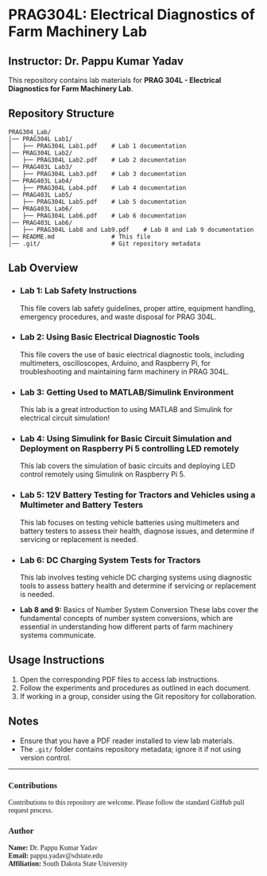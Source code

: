# PRAG304L: Electrical Diagnostics of Farm Machinery Lab
## Instructor: Dr. Pappu Kumar Yadav

This repository contains lab materials for **PRAG 304L - Electrical Diagnostics for Farm Machinery Lab**.

## Repository Structure

```
PRAG304_Lab/
│── PRAG304L Lab1/
│   ├── PRAG304L Lab1.pdf    # Lab 1 documentation
│── PRAG304L Lab2/
│   ├── PRAG304L Lab2.pdf    # Lab 2 documentation
│── PRAG403L Lab3/ 
│   ├── PRAG304L Lab3.pdf    # Lab 3 documentation
│── PRAG403L Lab4/ 
│   ├── PRAG304L Lab4.pdf    # Lab 4 documentation
│── PRAG403L Lab5/ 
│   ├── PRAG304L Lab5.pdf    # Lab 5 documentation
│── PRAG403L Lab6/ 
│   ├── PRAG304L Lab6.pdf    # Lab 6 documentation
│── PRAG403L Lab6/ 
│   ├── PRAG304L Lab8 and Lab9.pdf    # Lab 8 and Lab 9 documentation
│── README.md                # This file
│── .git/                    # Git repository metadata
```

## Lab Overview

- ### **Lab 1:** Lab Safety Instructions <br>
  This file covers lab safety guidelines, proper attire, equipment handling, emergency procedures, and waste disposal for PRAG 304L.

- ### **Lab 2:** Using Basic Electrical Diagnostic Tools<br> 
  This file covers the use of basic electrical diagnostic tools, including multimeters, oscilloscopes, Arduino, and Raspberry Pi, for troubleshooting and maintaining farm machinery in PRAG 304L.

- ### **Lab 3:** Getting Used to MATLAB/Simulink Environment <br>
  This lab is a great introduction to using MATLAB and Simulink for electrical circuit simulation!

- ### **Lab 4:** Using Simulink for Basic Circuit Simulation and Deployment on Raspberry Pi 5 controlling LED remotely
  This lab covers the simulation of basic circuits and deploying LED control remotely using Simulink on Raspberry Pi 5. 

- ### **Lab 5:** 12V Battery Testing for Tractors and Vehicles using a Multimeter and Battery Testers
  This lab focuses on testing vehicle batteries using multimeters and battery testers to assess their health, diagnose issues, and determine if servicing or replacement is needed.

- ### **Lab 6:** DC Charging System Tests for Tractors
  This lab involves testing vehicle DC charging systems using diagnostic tools to assess battery health and determine if servicing or replacement is needed. 

-   **Lab 8 and 9:** Basics of Number System Conversion
  These labs cover the fundamental concepts of number system conversions, which are essential in understanding how different parts of farm machinery systems communicate. 

## Usage Instructions

1. Open the corresponding PDF files to access lab instructions.
2. Follow the experiments and procedures as outlined in each document.
3. If working in a group, consider using the Git repository for collaboration.

## Notes

- Ensure that you have a PDF reader installed to view lab materials.
- The `.git/` folder contains repository metadata; ignore it if not using version control.

---

<h3 style="font-family: Georgia;">Contributions</h3>
<p style="font-family: Georgia;">
Contributions to this repository are welcome. Please follow the standard GitHub pull request process.
</p>

<h3 style="font-family: Georgia;">Author</h3>
<p style="font-family: Georgia;">
<strong>Name:</strong> Dr. Pappu Kumar Yadav  <br>
<strong>Email:</strong> pappu.yadav@sdstate.edu  <br>
<strong>Affiliation:</strong> South Dakota State University
</p>
